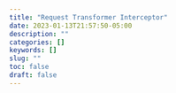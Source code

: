```yaml
---
title: "Request Transformer Interceptor"
date: 2023-01-13T21:57:50-05:00
description: ""
categories: []
keywords: []
slug: ""
toc: false
draft: false
---
```

